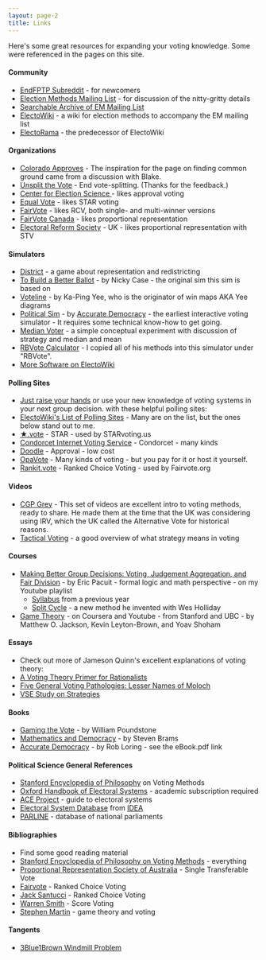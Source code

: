 ```yaml
---
layout: page-2
title: Links
---
```


Here's some great resources for expanding your voting knowledge. Some were referenced in the pages on this site.

#### Community

- [EndFPTP Subreddit](https://www.reddit.com/r/EndFPTP/) - for newcomers
- [Election Methods Mailing List](https://electorama.com/em/) - for discussion of the nitty-gritty details
- [Searchable Archive of EM Mailing List](http://election-methods.5485.n7.nabble.com/)
- [ElectoWiki](https://electowiki.org/) - a wiki for election methods to accompany the EM mailing list
- [ElectoRama](https://wiki.electorama.com/wiki/Main_Page) - the predecessor of ElectoWiki

#### Organizations

- [Colorado Approves](https://coloradoapproves.org/) - The inspiration for the page on finding common ground came from a discussion with Blake.
- [Unsplit the Vote](https://unsplitthevote.org/) - End vote-splitting. (Thanks for the feedback.)
- [Center for Election Science ](https://www.electionscience.org/) - likes approval voting
- [Equal Vote](http://www.equal.vote/) - likes STAR voting
- [FairVote](https://www.fairvote.org/) - likes RCV, both single- and multi-winner versions
- [FairVote Canada](https://www.fairvote.ca/) - likes proportional representation
- [Electoral Reform Society](https://www.electoral-reform.org.uk/) - UK - likes proportional representation with STV

#### Simulators

- [District](http://polytrope.com/district/) - a game about representation and redistricting
- [To Build a Better Ballot](https://ncase.me/ballot) - by Nicky Case - the original sim this sim is based on
- [Voteline](http://zesty.ca/voting/voteline/) - by Ka-Ping Yee, who is the originator of win maps AKA Yee diagrams
- [Political Sim](https://www.accuratedemocracy.com/s_sim.htm) - by [Accurate Democracy](https://www.accuratedemocracy.com/) - the earliest interactive voting simulator - It requires some technical know-how to get going.
- [Median Voter](https://pianop.ly/voting/median) - a simple conceptual experiment with discussion of strategy and median and mean
- [RBVote Calculator](http://www.cs.angelo.edu/~rlegrand/rbvote/calc.html) - I copied all of his methods into this simulator under "RBVote".
- [More Software on ElectoWiki](https://electowiki.org/wiki/Voting_links#Software)

#### Polling Sites

- [Just raise your hands](https://www.youtube.com/watch?v=orybDrUj4vA) or use your new knowledge of voting systems in your next group decision. with these helpful polling sites:
- [ElectoWiki's List of Polling Sites](https://electowiki.org/wiki/Voting_links#Polling_sites) - Many are on the list, but the ones below stand out to me.
- [★.vote](https://star.vote) - STAR - used by STARvoting.us
- [Condorcet Internet Voting Service](https://civs.cs.cornell.edu/civs_create.html) - Condorcet - many kinds
- [Doodle](https://doodle.com/en/) - Approval - low cost
- [OpaVote](https://www.opavote.com/) - Many kinds of voting - but you pay for it or host it yourself.
- [Rankit.vote](https://rankit.vote/) - Ranked Choice Voting - used by Fairvote.org

#### Videos

- [CGP Grey](https://www.youtube.com/watch?v=s7tWHJfhiyo&index=1&list=PLkLBH5Kzphe0Qu8mCW1Leef2xSxPK1FIe) - This set of videos are excellent intro to voting methods, ready to share. He made them at the time that the UK was considering using IRV, which the UK called the Alternative Vote for historical reasons. 
- [Tactical Voting](https://www.youtube.com/watch?v=tE-ktIxN-6Q) - a good overview of what strategy means in voting

#### Courses

- [Making Better Group Decisions: Voting, Judgement Aggregation, and Fair Division](https://www.youtube.com/watch?v=w3Szol8KLEE&list=PLBmjSBnW7zFm9rutlKI0nm9dQDZfnSo_g)  - by Eric Pacuit - formal logic and math perspective - on my Youtube playlist
  - [Syllabus](http://ai.stanford.edu/~epacuit/classes/voting-fall2012.html) from a previous year
  - [Split Cycle](https://arxiv.org/pdf/2004.02350.pdf) - a new method he invented with Wes Holliday
- [Game Theory](http://www.game-theory-class.org/) - on Coursera and Youtube - from Stanford and UBC - by Matthew O. Jackson, Kevin Leyton-Brown, and Yoav Shoham

#### Essays

- Check out more of Jameson Quinn's excellent explanations of voting theory:
- [A Voting Theory Primer for Rationalists](https://www.lesswrong.com/posts/D6trAzh6DApKPhbv4/a-voting-theory-primer-for-rationalists)
- [Five General Voting Pathologies: Lesser Names of Moloch](https://www.lesswrong.com/posts/4vEFX6EPpdQZfqnnS/5-general-voting-pathologies-lesser-names-of-moloch)
- [VSE Study on Strategies](http://electionscience.github.io/vse-sim/VSE/)

#### Books

- [Gaming the Vote](https://books.google.com/books/about/Gaming_the_Vote.html?id=_24bJHyBV6sC) - by William Poundstone 
- [Mathematics and Democracy](https://books.google.com/books?id=SA3NqUzlZZIC) - by Steven Brams
- [Accurate Democracy](https://accuratedemocracy.com/) - by Rob Loring - see the eBook.pdf link

#### Political Science General References

- [Stanford Encyclopedia of Philosophy](https://plato.stanford.edu/entries/voting-methods/) on Voting Methods
- [Oxford Handbook of Electoral Systems](https://www.oxfordhandbooks.com/view/10.1093/oxfordhb/9780190258658.001.0001/oxfordhb-9780190258658) - academic subscription required
- [ACE Project](http://www.aceproject.org/ace-en/topics/es) - guide to electoral systems
- [Electoral System Database](https://www.idea.int/publications/catalogue/electoral-system-design-database-codebook?lang=en) from [IDEA ](https://www.idea.int/)
- [PARLINE](http://archive.ipu.org/parline-e/parlinesearch.asp) - database of national parliaments

#### Bibliographies

- Find some good reading material
- [Stanford Encyclopedia of Philosophy on Voting Methods](https://plato.stanford.edu/entries/voting-methods/#Bib) - everything
- [Proportional Representation Society of Australia](https://www.prsa.org.au/bibliogr.htm) - Single Transferable Vote
- [Fairvote](https://www.fairvote.org/proportional_representation_library#bibliography) - Ranked Choice Voting
- [Jack Santucci](https://www.voteguy.com/rcv-academic/) - Ranked Choice Voting
- [Warren Smith](https://www.rangevoting.org/RVPapers.html) - Score Voting
- [Stephen Martin](https://sites.google.com/site/stephendownesmartin/puppet-mastery/bookshelf) - game theory and voting

#### Tangents
- [3Blue1Brown Windmill Problem](https://www.youtube.com/watch?v=M64HUIJFTZM)